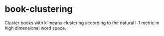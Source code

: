 # book-clustering
Cluster books with k-means clustering according to the natural l-1 metric in high dimensional word space.
